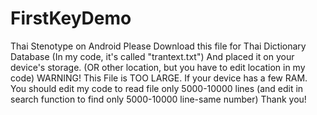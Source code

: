 # FirstKeyDemo
Thai Stenotype on Android
Please Download this file for Thai Dictionary Database (In my code, it's called "trantext.txt")
And placed it on your device's storage. (OR other location, but you have to edit location in my code)
WARNING! This File is TOO LARGE. If your device has a few RAM. You should edit my code to read file only 5000-10000 lines (and edit in search function to find only 5000-10000 line-same number)
Thank you!
